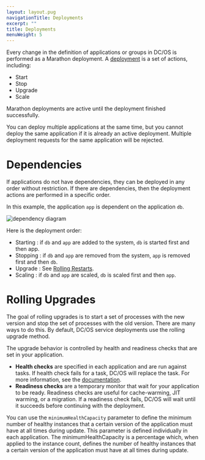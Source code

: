 ```yaml
---
layout: layout.pug
navigationTitle: Deployments
excerpt: ""
title: Deployments
menuWeight: 5
---
```

Every change in the definition of applications or groups in DC/OS is performed as a Marathon deployment. A [deployment](/1.10/deploying-services/marathon-api/) is a set of actions, including:

- Start
- Stop
- Upgrade
- Scale

Marathon deployments are active until the deployment finished successfully.

You can deploy multiple applications at the same time, but you cannot deploy the same application if it is already an active deployment. Multiple deployment requests for the same application will be rejected.

# Dependencies

If applications do not have dependencies, they can be deployed in any order without restriction. If there are dependencies, then the deployment actions are performed in a specific order.

In this example, the application `app` is dependent on the application `db`.

![dependency diagram](/1.10/img/dependency.png)

Here is the deployment order:

- Starting : if `db` and `app` are added to the system, `db` is started first and then app.
- Stopping : if `db` and `app` are removed from the system, `app` is removed first and then `db`.
- Upgrade : See [Rolling Restarts](#rolling).
- Scaling : if `db` and `app` are scaled, `db` is scaled first and then `app`.

# <a name="rolling"></a>Rolling Upgrades

The goal of rolling upgrades is to start a set of processes with the new version and stop the set of processes with the old version. There are many ways to do this. By default, DC/OS service deployments use the rolling upgrade method.

The upgrade behavior is controlled by health and readiness checks that are set in your application.

- **Health checks** are specified in each application and are run against tasks. If health check fails for a task, DC/OS will replace the task. For more information, see the [documentation](/1.10/deploying-services/creating-services/health-checks/).
- **Readiness checks** are a temporary monitor that wait for your application to be ready. Readiness checks are useful for cache-warming, JIT warming, or a migration. If a readiness check fails, DC/OS will wait until it succeeds before continuing with the deployment.

You can use the `minimumHealthCapacity` parameter to define the minimum number of healthy instances that a certain version of the application must have at all times during update. This parameter is defined individually in each application. The minimumHealthCapacity is a percentage which, when applied to the instance count, defines the number of healthy instances that a certain version of the application must have at all times during update.